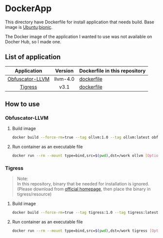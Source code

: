 # DockerApp

This directory have Dockerfile for install application that needs build.
Base image is [Ubuntu](https://hub.docker.com/_/ubuntu):[bionic](https://github.com/tianon/docker-brew-ubuntu-core/blob/b5a2c2a86e9dc83ef3a21551ea97e351697ed2d7/bionic/Dockerfile).

The Docker image of the application I wanted to use was not available on Docher Hub, so I made one.

## List of application

|Application|Version|Dockerfile in this repository|
|:-:|:-:|:-|
|[Obfuscator-LLVM](https://github.com/obfuscator-llvm/obfuscator)|llvm-4.0|[dockerfile](./obfuscator-llvm/Dockerfile)|
|[Tigress](https://tigress.wtf/index.html)|v3.1|[dockerfile](./tigress/Dockerfile)|

## How to use

### Obfuscator-LLVM

1. Build image

    ```bash
    docker build --force-rm=true --tag ollvm:1.0 --tag ollvm:latest obfuscator-llvm
    ```

1. Run container as an executable file

    ```bash
    docker run --rm --mount type=bind,src=$(pwd),dst=/work ollvm [Option] [Path] 
    ```

### Tigress

> Note:  
> In this repository, binary that be needed for installation is ignored.  
> (Please download from [official homepage](https://tigress.wtf/index.html), then place the binary in tigress/resource)

1. Build image

    ```bash
    docker build --force-rm=true --tag tigress:1.0 --tag tigress:latest tigress
    ```

1. Run container as an executable file

    ```bash
    docker run --rm --mount type=bind,src=$(pwd),dst=/work tigress [Option] [Path] 
    ```
